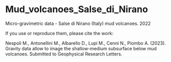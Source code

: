 # Mud_volcanoes_Salse_di_Nirano
Micro-gravimetric data - Salse di Nirano (Italy) mud volcanoes. 2022

If you use or reproduce them, please cite the work:

Nespoli M., Antonellini M., Albarello D., Lupi M., Cenni N., Piombo A. (2023). Gravity data allow to image the shallow-medium subsurface below mud volcanoes. Submitted to Geophysical Research Letters.


